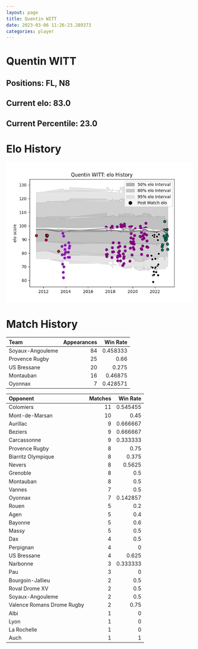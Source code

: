```yaml
---  
layout: page  
title: Quentin WITT  
date: 2023-03-06 11:26:23.289373  
categories: player  
---
```

# Quentin WITT

## Positions: FL, N8

## Current elo: 83.0

## Current Percentile: 23.0

# Elo History


![elo history](history_QuentinWITT.png)
# Match History


| Team             |   Appearances |   Win Rate |
|:-----------------|--------------:|-----------:|
| Soyaux-Angouleme |            84 |   0.458333 |
| Provence Rugby   |            25 |   0.66     |
| US Bressane      |            20 |   0.275    |
| Montauban        |            16 |   0.46875  |
| Oyonnax          |             7 |   0.428571 |

| Opponent                   |   Matches |   Win Rate |
|:---------------------------|----------:|-----------:|
| Colomiers                  |        11 |   0.545455 |
| Mont-de-Marsan             |        10 |   0.45     |
| Aurillac                   |         9 |   0.666667 |
| Beziers                    |         9 |   0.666667 |
| Carcassonne                |         9 |   0.333333 |
| Provence Rugby             |         8 |   0.75     |
| Biarritz Olympique         |         8 |   0.375    |
| Nevers                     |         8 |   0.5625   |
| Grenoble                   |         8 |   0.5      |
| Montauban                  |         8 |   0.5      |
| Vannes                     |         7 |   0.5      |
| Oyonnax                    |         7 |   0.142857 |
| Rouen                      |         5 |   0.2      |
| Agen                       |         5 |   0.4      |
| Bayonne                    |         5 |   0.6      |
| Massy                      |         5 |   0.5      |
| Dax                        |         4 |   0.5      |
| Perpignan                  |         4 |   0        |
| US Bressane                |         4 |   0.625    |
| Narbonne                   |         3 |   0.333333 |
| Pau                        |         3 |   0        |
| Bourgoin-Jallieu           |         2 |   0.5      |
| Roval Drome XV             |         2 |   0.5      |
| Soyaux-Angouleme           |         2 |   0.5      |
| Valence Romans Drome Rugby |         2 |   0.75     |
| Albi                       |         1 |   0        |
| Lyon                       |         1 |   0        |
| La Rochelle                |         1 |   0        |
| Auch                       |         1 |   1        |
